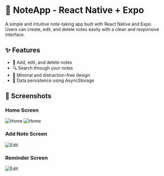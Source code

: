 # 📝 NoteApp - React Native + Expo

A simple and intuitive note-taking app built with React Native and Expo. Users can create, edit, and delete notes easily with a clean and responsive interface.

## ✨ Features

- 📌 Add, edit, and delete notes
- 🔍 Search through your notes
- 🧠 Minimal and distraction-free design
- 💾 Data persistence using AsyncStorage

## 📱 Screenshots

### Home Screen
![Home](./assets/screenshots/home-1.png)
![Home](./assets/screenshots/home-2.png)

### Add Note Screen
![Edit](./assets/screenshots/add-note.png)

### Reminder Screen
![Edit](./assets/screenshots/reminder.png)



